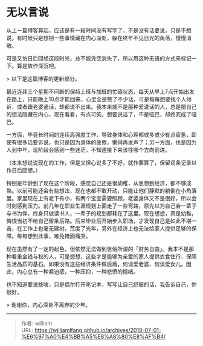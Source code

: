 # 无以言说


从上一篇博客算起，应该是有一段时间没有写字了，不是没有话要说，只是不想说。有时候只是想把一些事情藏在内心深处，躲在终年不见日光的角落，慢慢消散。

可是又怕日后回想这段时光，总不能凭空消失了，所以用这种无语的方式来标记一下。算是故作深沉吧。

&gt;   以下是这篇博客的更新部分。

最近连续三个星期不间断的保持上班与加班的忙碌状态，每天从早上7点开始出发在路上，只能晚上10点才能回来，心里全是憋了不少话，可是每每想要找个人倾诉，或者跟老婆通话，却都说不出来。我本来就不是那种爱说话的人，总是把自己的想法隐藏在内心，现在看看，有点可笑。想要说话了，不是哑巴，却终究成了哑巴。

一方面，毕竟长时间的连续高强度工作，导致身体和心理都或多或少有点疲惫，即使有很多话要诉说，也只是因为身体的疲倦，懒得再发声了；另一方面，也是因为人到中年，现阶段会感到一些迷茫，不知道接下来该往哪个方向前进。

（本来想说说现在的工作，但是又担心说多了不好，就作罢算了，保留词条记录以作日后回想。）

特别是年龄到了现在这个阶段，感觉自己还是很幼稚，从思想到经济，都不够成熟。以前可能还会有些想法，现在也都不敢开动，只能让他们静默的躺倒在小角落里。家里现在上有老下有小，有两个宝宝需要照顾，老婆身体又不是很好，所以会时刻感到压力。前几年在职业生涯规划上面走了一些弯路，原先以为自己会一辈子与书为伴，终身只做读书人，一辈子的规划都耗在了这里。现在想想，真是幼稚，悔恨当初不给自己留条后路。后来毕业后开始步入职场，才发现自己是如此不堪一击，在工作上也毫无建树，荒度了光年，另外在经济上也无法给家人提供足够的保障。每每想到此事，难免掩面痛哭。

现在虽然有了一定的起色，但依然无法做到世俗所谓的「财务自由」。我本不是那种看重金钱与权的人，可是想想，这些才是能够为亲爱的家人提供衣食住行、保障生活品质的基石。如果没有这些经济条件做后盾，何谈爱老婆、何谈爱女儿。因此，内心总有一种紧迫感，一种压抑，一种悲愤的情绪。

也不知道要说些啥，只是偶尔打开笔记本，写写让自己舒服的话，我告诉自己，你很好。

&gt;   谢谢你，内心深处不离弃的少年。


---

> 作者: william  
> URL: https://williamlfang.github.io/archives/2018-07-01-%E6%97%A0%E4%BB%A5%E8%A8%80%E8%AF%B4/  

